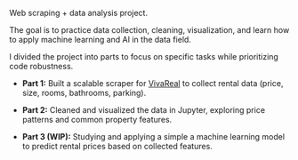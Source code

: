 Web scraping + data analysis project.

The goal is to practice data collection, cleaning, visualization, and learn how to apply machine learning and AI in the data field.

I divided the project into parts to focus on specific tasks while prioritizing code robustness.

- **Part 1:** Built a scalable scraper for [VivaReal](https://www.vivareal.com.br/) to collect rental data (price, size, rooms, bathrooms, parking).
- **Part 2:** Cleaned and visualized the data in Jupyter, exploring price patterns and common property features.
  
- **Part 3 (WIP):** Studying and applying a simple a machine learning model to predict rental prices based on collected features.
